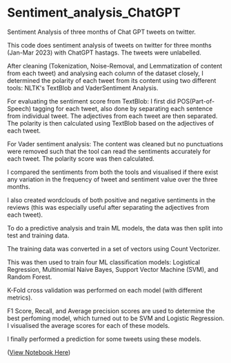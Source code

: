 # Sentiment_analysis_ChatGPT
Sentiment Analysis of three months of Chat GPT tweets on twitter.

This code does sentiment analysis of tweets on twitter for three months (Jan-Mar 2023) with ChatGPT hastags. The tweets were unlabelled.

After cleaning (Tokenization, Noise-Removal, and Lemmatization of content from each tweet) and analysing each column of the dataset closely, I determined the polarity of each tweet from its content using two different tools: NLTK's TextBlob and VaderSentiment Analysis. 

For evaluating the sentiment score from TextBlob: I first did POS(Part-of-Speech) tagging for each tweet, also done by separating each sentence from individual tweet. The adjectives from each tweet are then separated. The polarity is then calculated using TextBlob based on the adjectives of each tweet. 

For Vader sentiment analysis: The content was cleaned but no punctuations were removed such that the tool can read the sentiments accurately for each tweet. The polarity score was then calculated.

I compared the sentiments from both the tools and visualised if there exist any variation in the frequency of tweet and sentiment value over the three months.

I also created wordclouds of both positive and negative sentiments in the reviews (this was especially useful after separating the adjectives from each tweet).

To do a predictive analysis and train ML models, the data was then split into test and training data.

The training data was converted in a set of vectors using Count Vectorizer.

This was then used to train four ML classification models: Logistical Regression, Multinomial Naive Bayes, Support Vector Machine (SVM), and Random Forest.

K-Fold cross validation was performed on each model (with different metrics).

F1 Score, Recall, and Average precision scores are used to determine the best perfoming model, which turned out to be SVM and Logistic Regression. I visualised the average scores for each of these models. 

I finally performed a prediction for some tweets using these models. 

([View Notebook Here](https://nbviewer.org/github/tgautam16/Sentiment_analysis_ChatGPT/blob/main/ChatGPT-sentiment-analysis.ipynb))


